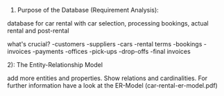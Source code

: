 1) Purpose of the Database (Requirement Analysis):

database for car rental with car selection, processing bookings, actual rental and post-rental

what's crucial?
-customers
-suppliers
-cars
-rental terms
-bookings
-invoices
-payments
-offices
-pick-ups
-drop-offs
-final invoices


2): The Entity-Relationship Model

add more entities and properties. Show relations and cardinalities. For further information have a look at the ER-Model (car-rental-er-model.pdf)